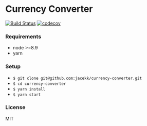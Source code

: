 # Currency Converter

[![Build Status](https://travis-ci.org/jacekk/currency-converter.svg)](https://travis-ci.org/jacekk/currency-converter)
[![codecov](https://codecov.io/gh/jacekk/currency-converter/branch/master/graph/badge.svg)](https://codecov.io/gh/jacekk/currency-converter)

### Requirements

- node >=8.9
- yarn

### Setup

- `$ git clone git@github.com:jacekk/currency-converter.git`
- `$ cd currency-converter`
- `$ yarn install`
- `$ yarn start`

### License

MIT
